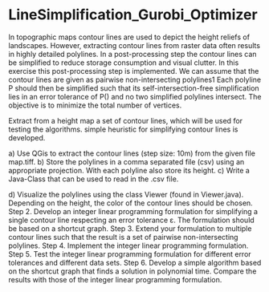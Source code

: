 # LineSimplification_Gurobi_Optimizer
In topographic maps contour lines are used to depict the height reliefs of landscapes. However, extracting contour lines from raster data often results in highly detailed polylines. In a post-processing step the contour lines can be simplified to reduce storage consumption and visual clutter. In this exercise this post-processing step is implemented. We can assume that the contour lines are given as pairwise non-intersecting polylines1 Each polyline P should then be simplified such that its self-intersection-free simplification lies in an error tolerance of P() and no two simplified polylines intersect.
The objective is to minimize the total number of vertices.

Extract from a height map a set of contour lines, which will be used for testing the algorithms.
simple heuristic for simplifying contour lines is developed.

a) Use QGis to extract the contour lines (step size: 10m) from the given file map.tiff.
b) Store the polylines in a comma separated file (csv) using an appropriate projection.
With each polyline also store its height.
c) Write a Java-Class that can be used to read in the .csv file.

d) Visualize the polylines using the class Viewer (found in Viewer.java). Depending on the height, the color of the contour lines should be chosen.
Step 2. Develop an integer linear programming formulation for simplifying a single contour line respecting an error tolerance ε. The formulation should be based on a shortcut graph.
Step 3. Extend your formulation to multiple contour lines such that the result is a set of pairwise non-intersecting polylines.
Step 4. Implement the integer linear programming formulation.
Step 5. Test the integer linear programming formulation for different error tolerances and
different data sets.
Step 6. Develop a simple algorithm based on the shortcut graph that finds a solution in polynomial time. Compare the results with those of the integer linear programming formulation.
